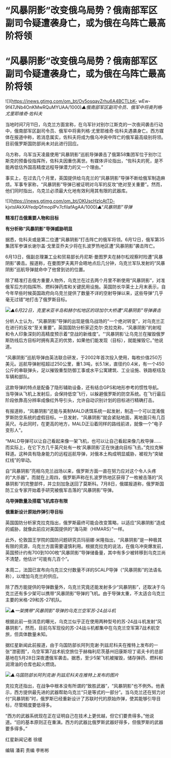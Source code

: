 # “风暴阴影”改变俄乌局势？俄南部军区副司令疑遭袭身亡，或为俄在乌阵亡最高阶将领

# “风暴阴影”改变俄乌局势？俄南部军区副司令疑遭袭身亡，或为俄在乌阵亡最高阶将领

![](https://inews.gtimg.com/om_bt/Ov5osqayZrhu6A4BCTLbK-
wEw-9f47JNb4OnKMwRQuMYUAA/1000)_▲俄南部军区副司令员、俄军中将奥列格·尤里耶维奇·佐科夫_

当地时间7月11日，乌克兰方面宣称，在乌军针对别尔江斯克的一次夜间袭击行动中，俄南部军区副司令员、俄军中将奥列格·尤里耶维奇·佐科夫遇袭身亡。西方媒体在报道中称，若消息属实，佐科夫将成为俄乌冲突中阵亡的俄军最高级别将领。目前俄罗斯国防部尚未对此进行回应。

乌方称，乌军当天凌晨使用“风暴阴影”巡航导弹袭击了俄第58集团军位于别尔江斯克的预备役指挥所，佐科夫因重伤离世。有媒体评论指出，“佐科夫的死，是不能再低估外国高精度远程导弹潜力的又一个理由。”

事实上，在过去几个月里，英国提供给乌克兰的“风暴阴影”导弹不断给俄军制造麻烦。军事专家称，“风暴阴影”导弹已被证明对乌军的反攻“绝对至关重要”。然而，他们同时指出，乌克兰必须最大化地有效利用其有限的武器库。

![](https://inews.gtimg.com/om_bt/OKUscHzlcAtTD-
kjxtsIAkXAYedpQfmoplPv7cfilafAgAA/1000)_▲“风暴阴影”导弹_

**精准打击俄重要人物和目标**

**有分析称“风暴阴影”导弹威胁明显**

据悉，佐科夫或是第二位遭“风暴阴影”打击阵亡的俄军将领。6月12日，俄军第35集团军参谋长谢尔盖·戈里亚乔夫少将在扎波罗热地区遭“风暴阴影”袭击阵亡。

6月13日，俄副总理兼工业和贸易部长丹尼斯·曼图罗夫在赫尔松视察时险遭“风暴阴影”袭击。报道称，在曼图罗夫离开会晤地点后几分钟，乌克兰军队发射的“风暴阴影”巡航导弹就命中了他曾到访的位置。

除了精准打击俄方重要人物外，乌克兰在过去两个月里不断使用“风暴阴影”，对准俄军后方的指挥所、燃料弹药库和关键民用设施。英国防长华莱士上月末表示，自今年早些时候英国政府向乌克兰提供了数量不详的空射导弹以来，这些导弹“几乎毫无过错”地打击了俄罗斯目标。

![](https://inews.gtimg.com/om_bt/OZJePeuHnpMrhAMyskN6Lh7x3uJgF6QvAIeaa1-4L9mf0AA/1000)_▲6月22日，克里米亚半岛和赫尔松地区的琼加尔大桥遭“风暴阴影”导弹袭击_

分析人士认为，“风暴阴影”导弹的出现是俄乌战场的“一个绝对转变”，对乌克兰正在进行的反攻“至关重要”。英国国防分析家迈克尔·克拉克称，“风暴阴影”的射程和令人印象深刻的高精度预示着“空战的新维度”。“‘风暴阴影’让乌克兰在摧毁俄罗斯防线后方目标时拥有真正的优势，如果他们能发现（目标），就能摧毁它。”他说道。

“风暴阴影”巡航导弹由英法联合研发，于2002年首次投入使用，每枚价值250万美元。巡航导弹射程超过250公里，重1.3吨，长5.1米，直径约0.4米，有一个450公斤的串联弹头，足以摧毁重型防御工事或水平公寓建筑、工业设施、铁路枢纽及车辆和部队。

这款导弹的特点是配备了隐形辅助设备，还有结合GPS和地形参考的惯性导航。当导弹从飞机上发射后，会保持低空飞行，以躲避俄罗斯的防空系统。在飞行最后阶段依靠高分辨率成像红外导引头，允许自动识别计划的目标进行精确打击。

有报道称，“风暴阴影”还能与美制MALD诱饵系统一起发射，制造一个可以混淆俄罗斯防空系统的虚假目标。一旦发射，“风暴阴影”就会紧贴地面，离地面只有几百英尺。与此同时，在更高的地方，MALD正沿着同样的路线前进，就像一个“电子变形人”。

“MALD导弹可以让自己看起来像一架飞机，也可以让自己看起来像几枚导弹……而实际上，在它下方几千英尺处有一枚‘风暴阴影’正在快速向目标飞去。”克拉克解释道。这种具有隐身能力的远程巡航导弹，对俄本土构成明显威胁，被视为“突破红线”的举动。

自“风暴阴影”亮相乌克兰战场以来，俄罗斯方面一直在努力应对这个令人头疼的“大杀器”。而就在上周四，俄罗斯声称在扎波罗热地区获得了一枚被击落的“风暴阴影”的完整部件，并立刻加急送回了莫斯科。7月8日，俄媒报道称，俄罗斯国防工业专家开始着手研究被俄军击落的“风暴阴影”导弹。

**乌导弹数量及搭载飞机库存有限**

**俄重新设计原始炸弹引导目标**

英国国防分析家克拉克指出，俄罗斯最终可能会改变策略，以适应“风暴阴影”造成的威胁，就像此前应对美国提供的“海马斯（HIMARS）”一样。

此外，伦敦国王学院的国防问题研究员玛丽娜·米隆指出，“风暴阴影”是一种极其有限的资源，乌克兰方面需要谨慎利用。根据克拉克的说法，在俄乌冲突爆发前，英国预计约有700到1000枚“风暴阴影”导弹储备量，其中有多少被转移到乌克兰尚不清楚，他估计“可能有几百个”。

本周二，法国已宣布向乌克兰交付数量不详的SCALP导弹（“风暴阴影”的法语名称），以增加乌克兰的供应。

除了西方能提供的导弹数量外，乌克兰究竟还能发射多少“风暴阴影”，还取决于乌克兰还有多少架可以携带“风暴阴影”导弹的飞机。由于导弹太重，不太适合乌克兰主要的米格-29和苏-27机队。

![](https://inews.gtimg.com/om_bt/O-oIsfNqENKe271iI43JxbMX4WChTr3iDpefoMX5TOwmYAA/1000)_▲一架携带“风暴阴影”导弹的乌克兰空军苏-24战斗机_

根据此前一些消息的曝光，乌克兰似乎正在使用两种型号的苏-24战斗机发射“风暴阴影”。然而，目前乌军现役的苏-24战斗机都集中在乌克兰空军第7战术航空旅，但具体数量未知。

据红星新闻此前报道，由于乌国防部长阿列克谢·列兹尼科夫在推特上发布的一张“泄密图”，乌空军第7战术航空旅位于赫梅利尼茨基州旧康斯坦丁诺夫卡的总部基地在5月28日深夜遭俄军袭击。据悉，至少5架飞机被摧毁，储存弹药、燃料和润滑油的仓库也起火燃烧。

![](https://inews.gtimg.com/om_bt/OvkUhKoLn87ykG8pEddb0tEPtYvnK_AOQYZlrNYJOabdgAA/1000)_▲乌国防部长阿列克谢·列兹尼科夫在推特上发布的图片_

克拉克还指出，在战争中根本没有所谓的“致胜武器”，“风暴阴影”也不例外。他表示，西方提供最先进的武器帮助乌克兰“只是等式的一部分”。当乌克兰还在努力对付“风暴阴影”时，俄罗斯已经重新设计了苏联时代的原始炸弹，使其能够引导目标，尽管精度要低得多。

“西方的武器系统现在正在证明自己在技术上更优越，但它们要贵得多。”他说道。“旧的基本原则正在重演。西方的武器比俄罗斯武器好得多，但俄罗斯的武器要多得多。”

红星新闻记者 徐缓

编辑 潘莉 责编 李彬彬

